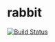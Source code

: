 # rabbit

[![Build Status](https://github.com/SuperLazyK/rabbit.jl/actions/workflows/CI.yml/badge.svg?branch=main)](https://github.com/SuperLazyK/rabbit.jl/actions/workflows/CI.yml?query=branch%3Amain)
